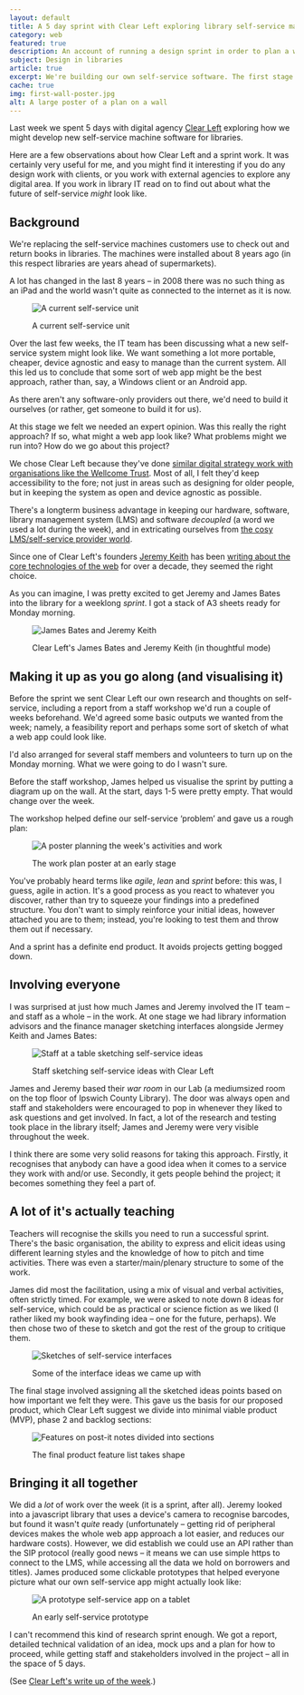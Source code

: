 ```yaml
---
layout: default
title: A 5 day sprint with Clear Left exploring library self-service machine software
category: web
featured: true
description: An account of running a design sprint in order to plan a web product, in this case library self-service software. Includes a timetable, techniques and overview of the outcomes. The sprint was run by Leon Paternoster and Clearleft for Suffolk Libraries.
subject: Design in libraries
article: true
excerpt: We're building our own self-service software. The first stage was organising a five day design sprint with design agency Clear Left. Here's what we did and what we got from the week.
cache: true
img: first-wall-poster.jpg
alt: A large poster of a plan on a wall
---
```


Last week we spent 5 days with digital agency [Clear Left](http://clearleft.com/) exploring how we might develop new self-service machine software for libraries.

Here are a few observations about how Clear Left and a sprint work. It was certainly very useful for me, and you might find it interesting if you do any design work with clients, or you work with external agencies to explore any digital area. If you work in library IT read on to find out about what the future of self-service _might_ look like.

## Background

We're replacing the self-service machines customers use to check out and return books in libraries. The machines were installed about 8 years ago (in this respect libraries are years ahead of supermarkets).

A lot has changed in the last 8 years &#8211; in 2008 there was no such thing as an iPad and the world wasn't quite as connected to the internet as it is now.

<figure>

<img src="/images/self-service-unit.jpg" alt="A current self-service unit" class="bleed">

<figcaption class="figcaption"><p>A current self-service unit</p></figcaption>

</figure>

Over the last few weeks, the IT team has been discussing what a new self-service system might look like. We want something a lot more portable, cheaper, device agnostic and easy to manage than the current system. All this led us to conclude that some sort of web app might be the best approach, rather than, say, a Windows client or an Android app.

As there aren't any software-only providers out there, we'd need to build it ourselves (or rather, get someone to build it for us).

At this stage we felt we needed an expert opinion. Was this really the right approach? If so, what might a web app look like? What problems might we run into? How do we go about this project?

We chose Clear Left because they've done [similar digital strategy work with organisations like the Wellcome Trust](http://clearleft.com/made/wellcome-trust-digitalstories). Most of all, I felt they'd keep accessibility to the fore; not just in areas such as designing for older people, but in keeping the system as open and device agnostic as possible.

There's a longterm business advantage in keeping our hardware, software, library management system (LMS) and software _decoupled_ (a word we used a lot during the week), and in extricating ourselves from [the cosy LMS/self-service provider world](/2015/12/kill-the-lms-future-digital-experience/).

Since one of Clear Left's founders [Jeremy Keith](http://clearleft.com/is/jeremy-keith) has been [writing about the core technologies of the web](http://alistapart.com/article/behavioralseparation) for over a decade, they seemed the right choice.

As you can imagine, I was pretty excited to get Jeremy and James Bates into the library for a weeklong _sprint_. I got a stack of A3 sheets ready for Monday morning.

<figure>

<img src="/images/james-and-jeremy.jpg" alt="James Bates and Jeremy Keith" class="bleed">

<figcaption class="figcaption"><p>Clear Left's James Bates and Jeremy Keith (in thoughtful mode)</p></figcaption>

</figure>

## Making it up as you go along (and visualising it)

Before the sprint we sent Clear Left our own research and thoughts on self-service, including a report from a staff workshop we'd run a couple of weeks beforehand. We'd agreed some basic outputs we wanted from the week; namely, a feasibility report and perhaps some sort of sketch of what a web app could look like.

I'd also arranged for several staff members and volunteers to turn up on the Monday morning. What we were going to do I wasn't sure.

Before the staff workshop, James helped us visualise the sprint by putting a diagram up on the wall. At the start, days 1-5 were pretty empty. That would change over the week.

The workshop helped define our self-service &#8216;problem&#8217; and gave us a rough plan:

<figure>

<img src="/images/first-wall-poster.jpg" alt="A poster planning the week's activities and work" class="bleed">

<figcaption class="figcaption"><p>The work plan poster at an early stage</p></figcaption>

</figure>

You've probably heard terms like _agile_, _lean_ and _sprint_ before: this was, I guess, agile in action. It's a good process as you react to whatever you discover, rather than try to squeeze your findings into a predefined structure. You don't want to simply reinforce your initial ideas, however attached you are to them; instead, you're looking to test them and throw them out if necessary.

And a sprint has a definite end product. It avoids projects getting bogged down.

## Involving everyone

I was surprised at just how much James and Jeremy involved the IT team &#8211; and staff as a whole &#8211; in the work. At one stage we had library information advisors and the finance manager sketching interfaces alongside Jermey Keith and James Bates:

<figure>

<img src="/images/sketching.jpg" alt="Staff at a table sketching self-service ideas" class="bleed">

<figcaption class="figcaption"><p>Staff sketching self-service ideas with Clear Left</p></figcaption>

</figure>

James and Jeremy based their _war room_ in our Lab (a mediumsized room on the top floor of Ipswich County Library). The door was always open and staff and stakeholders were encouraged to pop in whenever they liked to ask questions and get involved. In fact, a lot of the research and testing took place in the library itself; James and Jeremy were very visible throughout the week.

I think there are some very solid reasons for taking this approach. Firstly, it recognises that anybody can have a good idea when it comes to a service they work with and/or use. Secondly, it gets people behind the project; it becomes something they feel a part of.

## A lot of it's actually teaching

Teachers will recognise the skills you need to run a successful sprint. There's the basic organisation, the ability to express and elicit ideas using different learning styles and the knowledge of how to pitch and time activities. There was even a starter/main/plenary structure to some of the work.

James did most the facilitation, using a mix of visual and verbal activities, often strictly timed. For example, we were asked to note down 8 ideas for self-service, which could be as practical or science fiction as we liked (I rather liked my book wayfinding idea &#8211; one for the future, perhaps). We then chose two of these to sketch and got the rest of the group to critique them.

<figure>

<img src="/images/interface-sketches.jpg" alt="Sketches of self-service interfaces" class="bleed">

<figcaption class="figcaption"><p>Some of the interface ideas we came up with</p></figcaption>

</figure>

The final stage involved assigning all the sketched ideas points based on how important we felt they were. This gave us the basis for our proposed product, which Clear Left suggest we divide into minimal viable product (MVP), phase 2 and backlog sections:

<figure>

<img src="/images/mvp.jpg" alt="Features on post-it notes divided into sections" class="bleed">

<figcaption class="figcaption"><p>The final product feature list takes shape</p></figcaption>

</figure>

## Bringing it all together

We did a _lot_ of work over the week (it is a sprint, after all). Jeremy looked into a javascript library that uses a device's camera to recognise barcodes, but found it wasn't _quite_ ready (unfortunately &#8211; getting rid of peripheral devices makes the whole web app approach a lot easier, and reduces our hardware costs). However, we did establish we could use an API rather than the SIP protocol (really good news &#8211; it means we can use simple https to connect to the LMS, while accessing all the data we hold on borrowers and titles). James produced some clickable prototypes that helped everyone picture what our own self-service app might actually look like:

<figure>

<img src="/images/prototype.jpg" alt="A prototype self-service app on a tablet" class="bleed">

<figcaption class="figcaption"><p>An early self-service prototype</p></figcaption>

</figure>

I can't recommend this kind of research sprint enough. We got a report, detailed technical validation of an idea, mock ups and a plan for how to proceed, while getting staff and stakeholders involved in the project &#8211; all in the space of 5 days.

(See [Clear Left's write up of the week](http://clearleft.com/made/suffolk-libraries-design-sprint).)
